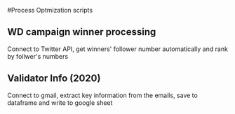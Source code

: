 #Process Optmization scripts

## WD campaign winner processing
Connect to Twitter API, get winners' follower number automatically and rank by follwer's numbers


## Validator Info (2020)
Connect to gmail, extract key information from the emails, save to dataframe and write to google sheet  
